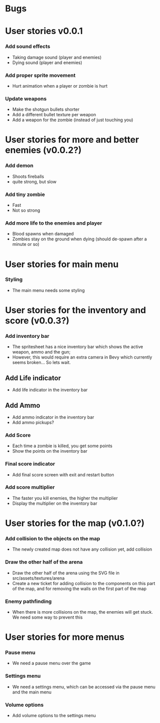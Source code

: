# Bugs

# User stories v0.0.1

### Add sound effects
- Taking damage sound (player and enemies)
- Dying sound (player and enemies)

### Add proper sprite movement
- Hurt animation when a player or zombie is hurt

### Update weapons
- Make the shotgun bullets shorter
- Add a different bullet texture per weapon
- Add a weapon for the zombie (instead of just touching you)


# User stories for more and better enemies (v0.0.2?)

### Add demon
- Shoots fireballs
- quite strong, but slow

### Add tiny zombie
- Fast
- Not so strong

### Add more life to the enemies and player
- Blood spawns when damaged
- Zombies stay on the ground when dying (should de-spawn after a minute or so)







# User stories for main menu

### Styling
- The main menu needs some styling









# User stories for the inventory and score (v0.0.3?)

### Add inventory bar
- The spritesheet has a nice inventory bar which shows the active weapon, ammo and the gun;
- However, this would require an extra camera in Bevy which currently seems broken... So lets wait.

## Add Life indicator
- Add life indicator in the inventory bar

## Add Ammo
- Add ammo indicator in the inventory bar
- Add ammo pickups?

### Add Score
- Each time a zombie is killed, you get some points
- Show the points on the inventory bar

### Final score indicator
- Add final score screen with exit and restart button

### Add score multiplier
- The faster you kill enemies, the higher the multiplier
- Display the multiplier on the inventory bar






# User stories for the map (v0.1.0?)

### Add collision to the objects on the map
- The newly created map does not have any collision yet, add collision

### Draw the other half of the arena
- Draw the other half of the arena using the SVG file in src/assets/textures/arena
- Create a new ticket for adding collision to the components on this part of the map, and for removing the walls on the first part of the map

### Enemy pathfinding
- When there is more collisions on the map, the enemies will get stuck. We need some way to prevent this








# User stories for more menus

### Pause menu
- We need a pause menu over the game

### Settings menu
- We need a settings menu, which can be accessed via the pause menu and the main menu

### Volume options
- Add volume options to the settings menu 
